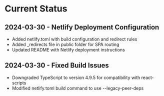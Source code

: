 # Current Status

## 2024-03-30 - Netlify Deployment Configuration
- Added netlify.toml with build configuration and redirect rules
- Added _redirects file in public folder for SPA routing
- Updated README with Netlify deployment instructions 

## 2024-03-30 - Fixed Build Issues
- Downgraded TypeScript to version 4.9.5 for compatibility with react-scripts
- Modified netlify.toml build command to use --legacy-peer-deps 